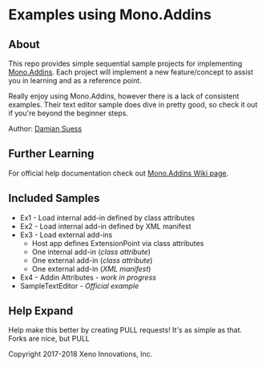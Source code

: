 # Examples using **Mono.Addins**

## About
This repo provides simple sequential sample projects for implementing [Mono.Addins](https://github.com/mono/mono-addins). Each project will implement a new feature/concept to assist you in learning and as a reference point.

Really enjoy using Mono.Addins, however there is a lack of consistent examples. Their text editor sample does dive in pretty good, so check it out if you're beyond the beginner steps.

Author: [Damian Suess](https://www.linkedin.com/in/damiansuess/)

## Further Learning
For official help documentation check out [Mono.Addins Wiki page](https://github.com/mono/mono-addins/wiki).

## Included Samples

* Ex1 - Load internal add-in defined by class attributes
* Ex2 - Load internal add-in defined by XML manifest
* Ex3 - Load external add-ins
    * Host app defines ExtensionPoint via class attributes
    * One internal add-in (_class attribute_)
    * One external add-in (_class attribute_)
    * One external add-in (_XML manifest_)
* Ex4 - Addin Attributes - _work in progress_
* SampleTextEditor - _Official example_

## Help Expand
Help make this better by creating PULL requests! It's as simple as that. Forks are nice, but PULL


Copyright 2017-2018 Xeno Innovations, Inc.
